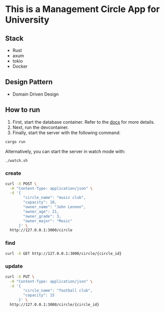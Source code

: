 # This is a Management  Circle App for University

## Stack

- Rust
- axum
- tokio
- Docker

## Design Pattern

- Domain Driven Design

## How to run

1. First, start the database container. Refer to the [docs](DB.md) for more details.
2. Next, run the devcontainer.
3. Finally, start the server with the following command:

```bash
cargo run
```

Alternatively, you can start the server in watch mode with:

```bash
./watch.sh
```


### create 
```bash
curl -X POST \
  -H "Content-Type: application/json" \
  -d '{
        "circle_name": "music club",
        "capacity": 10,
        "owner_name": "John Lennon",
        "owner_age": 21,
        "owner_grade": 3,
        "owner_major": "Music"
      }' \
  http://127.0.0.1:3000/circle
```

### find
```bash
curl -X GET http://127.0.0.1:3000/circle/{circle_id}
``` 

### update
```bash
curl -X PUT \
  -H "Content-Type: application/json" \
  -d '{
        "circle_name": "football club",
        "capacity": 15
      }' \
  http://127.0.0.1:3000/circle/{circle_id}
```

